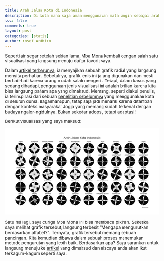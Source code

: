 ```yaml
---
title: Arah Jalan Kota di Indonesia
description: Di kota mana saja aman menggunakan mata angin sebagai arah?
toc: false
comments: true
layout: post
categories: [statis]
author: Yosef Ardhito
---
```


Seperti air segar setelah sekian lama, Mba [Mona](https://twitter.com/nmonarizqa) kembali dengan salah satu visualisasi yang langsung menuju daftar favorit saya.

Dalam [artikel terbarunya](https://medium.com/datasekitar/arah-jalan-kota-kota-indonesia-782e5c383921), ia menyajikan sebuah grafik radial yang langsung menyita perhatian. Sebetulnya, grafik jenis ini jarang digunakan dan mesti berhati-hati karena orang mudah salah mengerti. Tetapi, dalam kasus yang sedang dihadapi, penggunaan jenis visualisasi ini adalah brilian karena kita bisa langsung paham apa yang dimaksud. Memang, seperti diakui penulis, ia terinspirasi dari sebuah [penelitian sebelumnya](https://geoffboeing.com/2019/09/urban-street-network-orientation/) yang menggunakan kota di seluruh dunia. Bagaimanapun, tetap saja jadi menarik karena ditambah dengan konteks masyarakat Jogja yang memang sudah terkenal dengan budaya ngalor-ngidulnya. Bukan sekedar adopsi, tetapi adaptasi!

Berikut visualisasi yang saya maksud:

![Arah jalan kota-kota di Indonesia](/images/statis_posts/arahkota/arahkota.png)

Satu hal lagi, saya curiga Mba Mona ini bisa membaca pikiran. Seketika saya melihat grafik tersebut, langsung terbesit "Mengapa mengurutkan berdasarkan alfabet?". Ternyata, grafik tersebut memang sebuah pancingan. Kita kemudian dibawa dalam sebuah proses menemukan metode pengurutan yang lebih baik. Berdasarkan apa? Saya sarankan untuk langsung menuju ke [artikel](https://medium.com/datasekitar/arah-jalan-kota-kota-indonesia-782e5c383921) yang dimaksud dan niscaya anda akan ikut terkagum-kagum seperti saya.